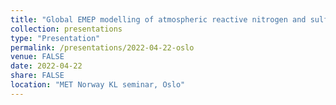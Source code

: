 ```yaml
---
title: "Global EMEP modelling of atmospheric reactive nitrogen and sulfur species"
collection: presentations
type: "Presentation"
permalink: /presentations/2022-04-22-oslo
venue: FALSE
date: 2022-04-22
share: FALSE
location: "MET Norway KL seminar, Oslo"
---
```

